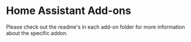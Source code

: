 # Home Assistant Add-ons

Please check out the readme's in each add-on folder for more information about the specific addon.
